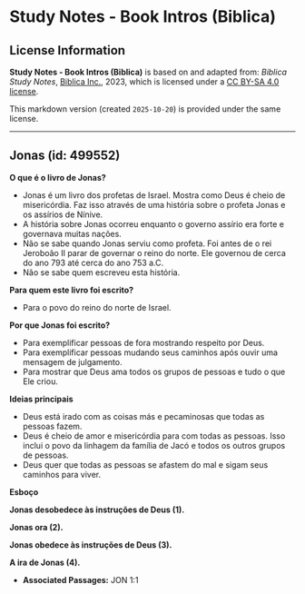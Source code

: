 # Study Notes - Book Intros (Biblica)

## License Information

**Study Notes - Book Intros (Biblica)** is based on and adapted from: _Biblica Study Notes_, [Biblica Inc.](https://www.biblica.com/), 2023, which is licensed under a [CC BY-SA 4.0 license](https://creativecommons.org/licenses/by-sa/4.0/legalcode.en).

This markdown version (created `2025-10-20`) is provided under the same license.



--------------------------------

## Jonas (id: 499552)

**O que é o livro de Jonas?**

* Jonas é um livro dos profetas de Israel. Mostra como Deus é cheio de misericórdia. Faz isso através de uma história sobre o profeta Jonas e os assírios de Nínive.
* A história sobre Jonas ocorreu enquanto o governo assírio era forte e governava muitas nações.
* Não se sabe quando Jonas serviu como profeta. Foi antes de o rei Jeroboão II parar de governar o reino do norte. Ele governou de cerca do ano 793 até cerca do ano 753 a.C.
* Não se sabe quem escreveu esta história.

**Para quem este livro foi escrito?**

* Para o povo do reino do norte de Israel.

**Por que Jonas foi escrito?**

* Para exemplificar pessoas de fora mostrando respeito por Deus.
* Para exemplificar pessoas mudando seus caminhos após ouvir uma mensagem de julgamento.
* Para mostrar que Deus ama todos os grupos de pessoas e tudo o que Ele criou.

**Ideias principais**

* Deus está irado com as coisas más e pecaminosas que todas as pessoas fazem.
* Deus é cheio de amor e misericórdia para com todas as pessoas. Isso inclui o povo da linhagem da família de Jacó e todos os outros grupos de pessoas.
* Deus quer que todas as pessoas se afastem do mal e sigam seus caminhos para viver.

**Esboço**

**Jonas desobedece às instruções de Deus (1\).**

**Jonas ora (2\).**

**Jonas obedece às instruções de Deus (3\).**

**A ira de Jonas (4\).**

* **Associated Passages:** JON 1:1

